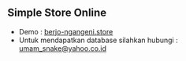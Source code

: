 ## Simple Store Online
+ Demo : <a href="berjo-ngangeni.store">berjo-ngangeni.store</a>
+ Untuk mendapatkan database silahkan hubungi : umam_snake@yahoo.co.id
